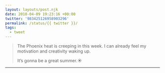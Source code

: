 ```yaml
---
layout: layouts/post.njk
date: 2018-04-09 19:23:16 +00:00
twitter: '983425126958903296'
permalink: /status/{{ twitter }}/
tags: 
  - tweet
---
```


> The Phoenix heat is creeping in this week. I can already feel my motivation and creativity waking up.
> 
> It’s gonna be a great summer.☀️

---
